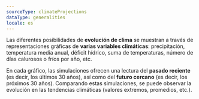 ```yaml
---
sourceType: climateProjections
dataType: generalities
locale: es
---
```


Las diferentes posibilidades de **evolución de clima** se muestran a través de
representaciones gráficas de **varias variables climáticas**: precipitación,
temperatura media anual, déficit hídrico, suma de temperaturas, número de días
calurosos o fríos por año, etc.

En cada gráfico, las simulaciones ofrecen una lectura del **pasado reciente**
(es decir, los últimos 30 años), así como del **futuro cercano** (es decir, los
próximos 30 años). Comparando estas simulaciones, se puede observar la
evolución en las tendencias climáticas (valores extremos, promedios, etc.).
